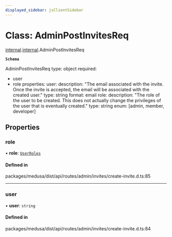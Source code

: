 ```yaml
---
displayed_sidebar: jsClientSidebar
---
```


# Class: AdminPostInvitesReq

[internal](../modules/internal-8.md).[internal](../modules/internal-8.internal.md).AdminPostInvitesReq

**`Schema`**

AdminPostInvitesReq
type: object
required:
  - user
  - role
properties:
  user:
    description: "The email associated with the invite. Once the invite is accepted, the email will be associated with the created user."
    type: string
    format: email
  role:
    description: "The role of the user to be created. This does not actually change the privileges of the user that is eventually created."
    type: string
    enum: [admin, member, developer]

## Properties

### role

• **role**: [`UserRoles`](../enums/internal-1.UserRoles.md)

#### Defined in

packages/medusa/dist/api/routes/admin/invites/create-invite.d.ts:85

___

### user

• **user**: `string`

#### Defined in

packages/medusa/dist/api/routes/admin/invites/create-invite.d.ts:84
